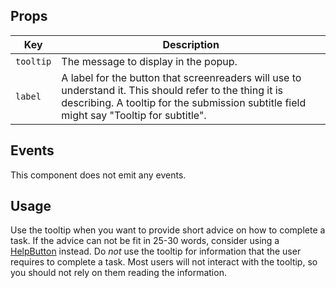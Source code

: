## Props

| Key | Description |
| --- | --- |
| `tooltip` | The message to display in the popup. |
| `label` | A label for the button that screenreaders will use to understand it. This should refer to the thing it is describing. A tooltip for the submission subtitle field might say "Tooltip for subtitle". |

## Events

This component does not emit any events.

## Usage

Use the tooltip when you want to provide short advice on how to complete a task. If the advice can not be fit in 25-30 words, consider using a [HelpButton](#/component/HelpButton) instead. Do _not_ use the tooltip for information that the user requires to complete a task. Most users will not interact with the tooltip, so you should not rely on them reading the information.
